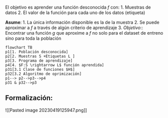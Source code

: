 El objetivo es aprender una función desconocida $f$ con:
	1. Muestras de datos
	2. El valor de la función para cada uno de los datos (etiqueta)


**Asume**:
	1. La única información disponible es la de la muestra
	2. Se puede aproximar a $f$ a través de algún criterio de aprendizaje
	3. *Objetivo*:: Encontrar una función $g$ que aproxime a $f$ no solo para el dataset de entreno sino para toda la población

```mermaid
flowchart TB
p1[1. Población desconocida]
p2[2. Muestras S +Etiquetas L ]
p3[3. Programa de aprendizaje]
p4[4. $F:S \rightarrow L$ función aprendida]
p31[3.1 Clase de funciones $H$]
p32[3.2 Algoritmo de oprimización]
p1--> p2-->p3-->p4
p31 & p32-->p3

```


## Formalización:
![[Pasted image 20230419125947.png]]

